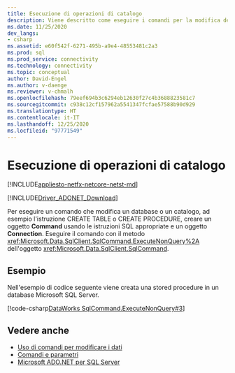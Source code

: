 ```yaml
---
title: Esecuzione di operazioni di catalogo
description: Viene descritto come eseguire i comandi per la modifica dello schema di database.
ms.date: 11/25/2020
dev_langs:
- csharp
ms.assetid: e60f542f-6271-495b-a9e4-48553481c2a3
ms.prod: sql
ms.prod_service: connectivity
ms.technology: connectivity
ms.topic: conceptual
author: David-Engel
ms.author: v-daenge
ms.reviewer: v-chmalh
ms.openlocfilehash: 79eef694b3c6294eb12630f27c4b3688823581c7
ms.sourcegitcommit: c938c12cf157962a5541347fcfae57588b90d929
ms.translationtype: HT
ms.contentlocale: it-IT
ms.lasthandoff: 12/25/2020
ms.locfileid: "97771549"
---
```

# <a name="performing-catalog-operations"></a>Esecuzione di operazioni di catalogo

[!INCLUDE[appliesto-netfx-netcore-netst-md](../../includes/appliesto-netfx-netcore-netst-md.md)]

[!INCLUDE[Driver_ADONET_Download](../../includes/driver_adonet_download.md)]

Per eseguire un comando che modifica un database o un catalogo, ad esempio l'istruzione CREATE TABLE o CREATE PROCEDURE, creare un oggetto **Command** usando le istruzioni SQL appropriate e un oggetto **Connection**. Eseguire il comando con il metodo <xref:Microsoft.Data.SqlClient.SqlCommand.ExecuteNonQuery%2A> dell'oggetto <xref:Microsoft.Data.SqlClient.SqlCommand>.

## <a name="example"></a>Esempio

Nell'esempio di codice seguente viene creata una stored procedure in un database Microsoft SQL Server.

[!code-csharp[DataWorks SqlCommand.ExecuteNonQuery#3](~/../sqlclient/doc/samples/SqlCommand_ExecuteNonQuery_SP_DML.cs#3)]

## <a name="see-also"></a>Vedere anche

- [Uso di comandi per modificare i dati](use-commands-to-modify-data.md)
- [Comandi e parametri](commands-parameters.md)
- [Microsoft ADO.NET per SQL Server](microsoft-ado-net-sql-server.md)
